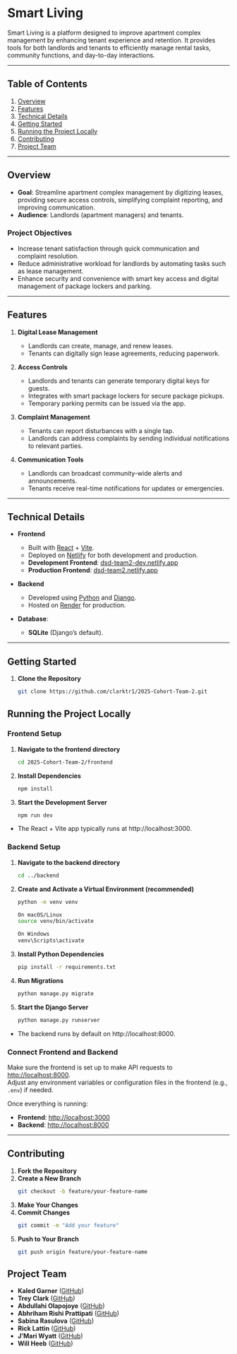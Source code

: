 # Smart Living

Smart Living is a platform designed to improve apartment complex management by enhancing tenant experience and retention. It provides tools for both landlords and tenants to efficiently manage rental tasks, community functions, and day-to-day interactions.

---

## Table of Contents
1. [Overview](#overview)  
2. [Features](#features)  
3. [Technical Details](#technical-details)  
4. [Getting Started](#getting-started)  
5. [Running the Project Locally](#running-the-project-locally)  
6. [Contributing](#contributing)  
7. [Project Team](#project-team)  

---

## Overview

- **Goal**: Streamline apartment complex management by digitizing leases, providing secure access controls, simplifying complaint reporting, and improving communication.  
- **Audience**: Landlords (apartment managers) and tenants.

### Project Objectives
- Increase tenant satisfaction through quick communication and complaint resolution.
- Reduce administrative workload for landlords by automating tasks such as lease management.
- Enhance security and convenience with smart key access and digital management of package lockers and parking.

---

## Features

1. **Digital Lease Management**  
   - Landlords can create, manage, and renew leases.  
   - Tenants can digitally sign lease agreements, reducing paperwork.

2. **Access Controls**  
   - Landlords and tenants can generate temporary digital keys for guests.  
   - Integrates with smart package lockers for secure package pickups.  
   - Temporary parking permits can be issued via the app.

3. **Complaint Management**  
   - Tenants can report disturbances with a single tap.  
   - Landlords can address complaints by sending individual notifications to relevant parties.

4. **Communication Tools**  
   - Landlords can broadcast community-wide alerts and announcements.  
   - Tenants receive real-time notifications for updates or emergencies.

---

## Technical Details

- **Frontend**  
  - Built with [React](https://reactjs.org/) + [Vite](https://vitejs.dev/).  
  - Deployed on [Netlify](https://www.netlify.com/) for both development and production.
  - **Development Frontend**: [dsd-team2-dev.netlify.app](https://dsd-team2-dev.netlify.app/)  
  - **Production Frontend**: [dsd-team2.netlify.app](https://dsd-team2.netlify.app/)

- **Backend**  
  - Developed using [Python](https://www.python.org/) and [Django](https://www.djangoproject.com/).  
  - Hosted on [Render](https://render.com/) for production.


- **Database**:  
  - **SQLite** (Django’s default).

---

## Getting Started

1. **Clone the Repository**  
   ```bash
   git clone https://github.com/clarktr1/2025-Cohort-Team-2.git


## Running the Project Locally

### Frontend Setup

1. **Navigate to the frontend directory**  
   ```bash
   cd 2025-Cohort-Team-2/frontend
2. **Install Dependencies**  
   ```bash
   npm install
3. **Start the Development Server**  
   ```bash
   npm run dev 
   
- The React + Vite app typically runs at http://localhost:3000.

### Backend Setup

1. **Navigate to the backend directory**  
   ```bash
   cd ../backend
2. **Create and Activate a Virtual Environment (recommended)**  
   ```bash
   python -m venv venv
   
   On macOS/Linux
   source venv/bin/activate

   On Windows
   venv\Scripts\activate

3. **Install Python Dependencies**  
   ```bash
   pip install -r requirements.txt

4. **Run Migrations**  
   ```bash
   python manage.py migrate

4. **Start the Django Server**  
   ```bash
   python manage.py runserver

- The backend runs by default on http://localhost:8000.


### Connect Frontend and Backend

Make sure the frontend is set up to make API requests to [http://localhost:8000](http://localhost:8000).  
Adjust any environment variables or configuration files in the frontend (e.g., `.env`) if needed.

Once everything is running:

- **Frontend**: [http://localhost:3000](http://localhost:3000)  
- **Backend**: [http://localhost:8000](http://localhost:8000)

---

## Contributing

1. **Fork the Repository**
2. **Create a New Branch**
   ```bash
   git checkout -b feature/your-feature-name
3. **Make Your Changes**
4. **Commit Changes**
   ```bash
   git commit -m "Add your feature"
4. **Push to Your Branch**
   ```bash
   git push origin feature/your-feature-name


## Project Team

- **Kaled Garner** ([GitHub](https://github.com/kgarner-dev))
- **Trey Clark** ([GitHub](https://github.com/clarktr1))
- **Abdullahi Olapojoye** ([GitHub](https://github.com/AbdullahiOlapojoye))
- **Abhriham Rishi Prattipati** ([GitHub](https://github.com/abhiramrp ))
- **Sabina Rasulova** ([GitHub](https://github.com/srasulova))
- **Rick Lattin** ([GitHub](https://github.com/lattiric))
- **J’Mari Wyatt** ([GitHub](https://github.com/fffilps))
- **Will Heeb** ([GitHub](https://github.com/addicted2crypto))







